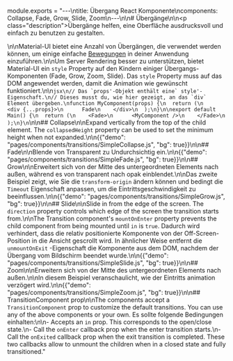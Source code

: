 module.exports = "---\ntitle: Übergang React Komponente\ncomponents: Collapse, Fade, Grow, Slide, Zoom\n---\n\n# Übergänge\n\n<p class=\"description\">Übergänge helfen, eine Oberfläche ausdrucksvoll und einfach zu benutzen zu gestalten.</p>\n\nMaterial-UI bietet eine Anzahl von Übergängen, die verwendet werden können, um einige einfache [Bewegungen](https://material.io/design/motion/) in deiner Anwendung einzuführen.\n\nUm Server Rendering besser zu unterstützen, bietet Material-UI ein `style` Property auf den Kindern einiger Übergangs-Komponenten (Fade, Grow, Zoom, Slide). Das `style` Property muss auf das DOM angewendet werden, damit die Animation wie gewünscht funktioniert.\n\n```jsx\n// Das `props'-Objekt enthält eine` style'-Eigenschaft.\n// Dieses musst du, wie hier gezeigt, an das `div` Element übergeben.\nfunction MyComponent(props) {\n  return (\n    <div {...props}>\n      Fade\n    </div>\n  );\n}\n\nexport default Main() {\n  return (\n    <Fade>\n      <MyComponent />\n    </Fade>\n  );\n}\n```\n\n## Collapse\n\nExpand vertically from the top of the child element. The `collapsedHeight` property can be used to set the minimum height when not expanded.\n\n{{\"demo\": \"pages/components/transitions/SimpleCollapse.js\", \"bg\": true}}\n\n## Fade\n\nBlende von Transparent zu Undurchsichtig ein.\n\n{{\"demo\": \"pages/components/transitions/SimpleFade.js\", \"bg\": true}}\n\n## Grow\n\nErweitert sich von der Mitte des untergeordneten Elements nach außen, während es von transparent nach opak einblendet.\n\nDas zweite Beispiel zeigt, wie Sie die `transform-origin` ändern können und bedingt die ` Timeout` Eigenschaft anpassen, um die Eintrittsgeschwindigkeit zu beeinflussen.\n\n{{\"demo\": \"pages/components/transitions/SimpleGrow.js\", \"bg\": true}}\n\n## Slide\n\nSlide in from the edge of the screen. The `direction` property controls which edge of the screen the transition starts from.\n\nThe Transition component's `mountOnEnter` property prevents the child component from being mounted until `in` is `true`. Dadurch wird verhindert, dass die relativ positionierte Komponente von der Off-Screen-Position in die Ansicht gescrollt wird. In ähnlicher Weise entfernt die `unmountOnExit` -Eigenschaft die Komponente aus dem DOM, nachdem der Übergang vom Bildschirm beendet wurde.\n\n{{\"demo\": \"pages/components/transitions/SimpleSlide.js\", \"bg\": true}}\n\n## Zoom\n\nErweitern sich von der Mitte des untergeordneten Elements nach außen.\n\nIn diesem Beispiel veranschaulicht, wie der Eintritts animation verzögert wird.\n\n{{\"demo\": \"pages/components/transitions/SimpleZoom.js\", \"bg\": true}}\n\n## TransitionComponent prop\n\nThe components accept a `TransitionComponent` prop to customize the default transitions. You can use any of the above components or your own. Es sollte folgende Bedingungen einhalten:\n\n- Accepts an `in` prop. This corresponds to the open/close state.\n- Call the `onEnter` callback prop when the enter transition starts.\n- Call the `onExited` callback prop when the exit transition is completed. These two callbacks allow to unmount the children when in a closed state and fully transitioned."
